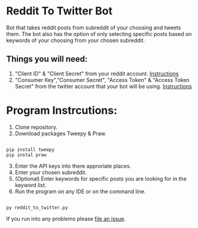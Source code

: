 # Reddit To Twitter Bot


Bot that takes reddit posts from subreddit of your choosing and tweets them. The bot also has the option of only selecting specific posts based on keywords of your choosing from your chosen subreddit.


## Things you will need:
1. "Client ID" & "Client Secret" from your reddit account. [Instructions](https://github.com/reddit-archive/reddit/wiki/OAuth2)
2. "Consumer Key","Consumer Secret", "Access Token" & "Access Token Secret" from the twitter account that your bot will be using. [Instructions](https://developer.twitter.com/en/docs/basics/authentication/guides/access-tokens.html)

# Program Instrcutions:
1. Clone repository.
2. Download packages Tweepy & Praw.

```

pip install tweepy
pip instal praw
```

3. Enter the API keys into there approriate places.
4. Enter your chosen subreddit.
5. (Optional) Enter keywords for specific posts you are looking for in the keyword list.
6. Run the program on any IDE or on the command line.

```

py reddit_to_twitter.py
```

If you run into any problems please [file an issue](https://github.com/princeali909/reddit-to-twitter-bot/issues).


